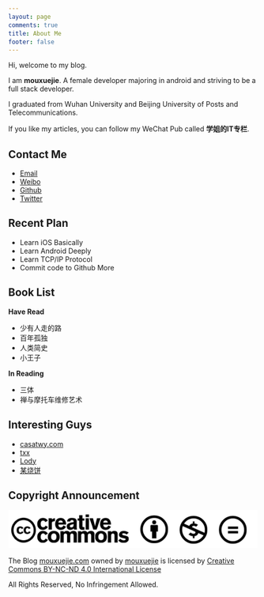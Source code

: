 ```yaml
---
layout: page
comments: true
title: About Me
footer: false
---
```


Hi, welcome to my blog.

I am **mouxuejie**. A female developer majoring in android and striving to be a full stack developer.

I graduated from Wuhan University and Beijing University of Posts and Telecommunications.

If you like my articles, you can follow my WeChat Pub called **学姐的IT专栏**.

## Contact Me

- [Email](mailto:mouxuejie@gmail.com)     
- [Weibo](http://weibo.com/u/2019322347)	  
- [Github](https://github.com/wangxinghe)       
- [Twitter](https://twitter.com/mouxuejie)

## Recent Plan

- Learn iOS Basically
- Learn Android Deeply
- Learn TCP/IP Protocol
- Commit code to Github More
   
## Book List

**Have Read**

- 少有人走的路
- 百年孤独
- 人类简史
- 小王子

**In Reading**

- 三体
- 禅与摩托车维修艺术

## Interesting Guys

- [casatwy.com](casatwy.com)
- [txx](http://weibo.com/u/2157980617?topnav=1&wvr=6&topsug=1&is_all=1)
- [Lody](http://weibo.com/p/1005055627960273/home?from=page_100505&mod=TAB#place)
- [某烧饼](http://feng.moe/)
   
## Copyright Announcement

![cc](/images/cc.png)

The Blog [mouxuejie.com](http://www.mouxuejie.com/) owned by [mouxuejie](https://github.com/wangxinghe) is licensed by [Creative Commons BY-NC-ND 4.0 International License](https://creativecommons.org/licenses/by-nc-nd/4.0/)

All Rights Reserved, No Infringement Allowed.